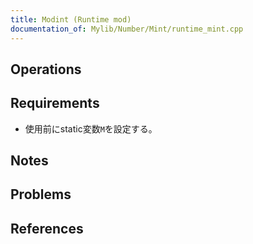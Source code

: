 ```yaml
---
title: Modint (Runtime mod)
documentation_of: Mylib/Number/Mint/runtime_mint.cpp
---
```


## Operations

## Requirements

-  使用前にstatic変数`M`を設定する。

## Notes

## Problems

## References

